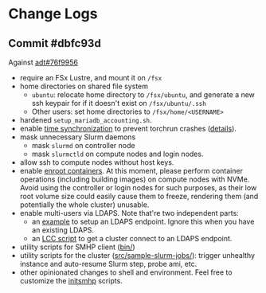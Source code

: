 # Change Logs

## Commit \#dbfc93d

Against [adt#76f9956](https://github.com/aws-samples/awsome-distributed-training/tree/76f995674b1c2e07e25814b15262baac8abc2bcd)

- require an FSx Lustre, and mount it on `/fsx`
- home directories on shared file system
  - `ubuntu`: relocate home directory to `/fsx/ubuntu`, and generate a new ssh keypair for if it
      doesn't exist on `/fsx/ubuntu/.ssh`
  - Other users: set home directories to `/fsx/home/<USERNAME>`
- hardened `setup_mariadb_accounting.sh`.
- enable [time synchronization](https://docs.aws.amazon.com/AWSEC2/latest/UserGuide/set-time.html)
   to prevent torchrun crashes
   ([details](https://github.com/pytorch/pytorch/issues/76287#issuecomment-1958685480)).
- mask unnecessary Slurm daemons
  - mask `slurmd` on controller node
  - mask `slurmctld` on compute nodes and login nodes.
- allow ssh to compute nodes without host keys.
- enable [enroot containers](https://github.com/NVIDIA/enroot). At this moment, please perform
   container operations (including building images) on compute nodes with NVMe. Avoid using the
   controller or login nodes for such purposes, as their low root volume size could easily cause
   them to freeze, rendering them (and potentially the whole cluster) unusable.
- enable multi-users via LDAPS. Note that're two independent parts:
  - an [example](#36-create-a-new-aws-managed-microsoft-ad-with-ldaps-endpoint) to setup an LDAPS
      endpoint. Ignore this when you have an existing LDAPS.
  - an [LCC script](../src/LifecycleScripts/base-config/setup_sssd4ldaps.sh) to get a cluster connect
      to an LDAPS endpoint.
- utility scripts for SMHP client ([bin/](../bin))
- utility scripts for the cluster ([src/sample-slurm-jobs/](/src/sample-slurm-jobs/)): trigger
   unhealthy instance and auto-resume Slurm step, probe ami, etc.
- other opinionated changes to shell and environment. Feel free to customize the
   [initsmhp](../src/LifecycleScripts/base-config/initsmhp.sh) scripts.
